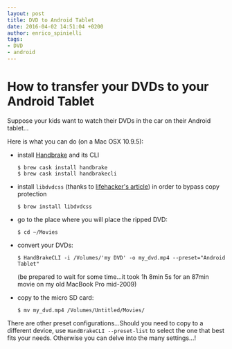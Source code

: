 ```yaml
---
layout: post
title: DVD to Android Tablet
date: 2016-04-02 14:51:04 +0200
author: enrico_spinielli
tags:
- DVD
- android
---
```


# How to transfer your DVDs to your Android Tablet

Suppose your kids want to watch their DVDs in the car on their Android tablet...

Here is what you can do (on a Mac OSX 10.9.5):

* install [Handbrake](https://handbrake.fr) and its CLI
  
  ```shell
  $ brew cask install handbrake
  $ brew cask install handbrakecli
  ```

* install `libdvdcss` (thanks to [lifehacker's article](http://lifehacker.com/how-to-rip-a-dvd-to-your-computer-5809765)) in order to bypass copy protection
  
  ```shell
  $ brew install libdvdcss
  ```

* go to the place where you will place the ripped DVD:
  
  ```shell
  $ cd ~/Movies
  ```

* convert your DVDs:
  
  ```shell
  $ HandBrakeCLI -i /Volumes/'my DVD' -o my_dvd.mp4 --preset="Android Tablet"
  ```
  (be prepared to wait for some time...it took 1h 8min 5s for an 87min movie on my old MacBook Pro mid-2009)

* copy to the micro SD card:
  ```shell
  $ mv my_dvd.mp4 /Volumes/Untitled/Movies/
  ```

There are other preset configurations...Should you need to copy to a different device, use `HandBrakeCLI --preset-list` to select the one that best fits your needs. Otherwise you can delve into the many settings...!
